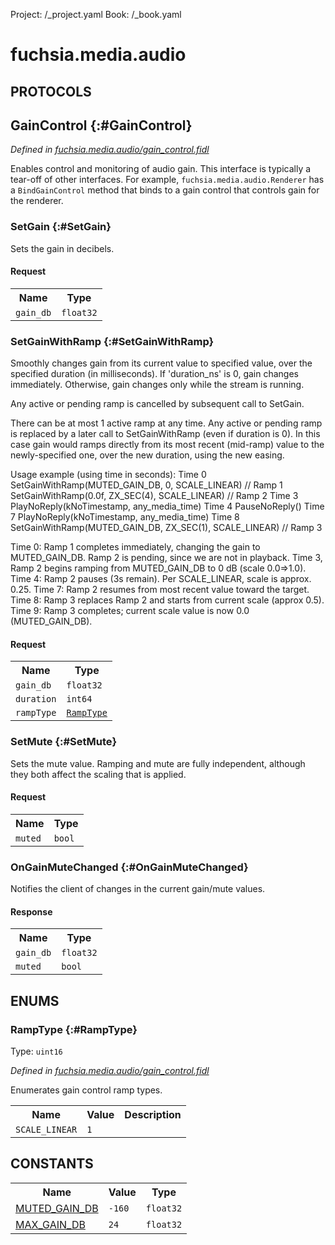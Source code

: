 Project: /_project.yaml
Book: /_book.yaml

# fuchsia.media.audio


## **PROTOCOLS**

## GainControl {:#GainControl}
*Defined in [fuchsia.media.audio/gain_control.fidl](https://fuchsia.googlesource.com/fuchsia/+/master/sdk/fidl/fuchsia.media.audio/gain_control.fidl#16)*

 Enables control and monitoring of audio gain. This interface is typically
 a tear-off of other interfaces. For example, `fuchsia.media.audio.Renderer`
 has a `BindGainControl` method that binds to a gain control that controls
 gain for the renderer.

### SetGain {:#SetGain}

 Sets the gain in decibels.

#### Request
<table>
    <tr><th>Name</th><th>Type</th></tr>
    <tr>
            <td><code>gain_db</code></td>
            <td>
                <code>float32</code>
            </td>
        </tr></table>



### SetGainWithRamp {:#SetGainWithRamp}

 Smoothly changes gain from its current value to specified value, over the
 specified duration (in milliseconds). If 'duration_ns' is 0, gain changes
 immediately. Otherwise, gain changes only while the stream is running.

 Any active or pending ramp is cancelled by subsequent call to SetGain.

 There can be at most 1 active ramp at any time. Any active or pending
 ramp is replaced by a later call to SetGainWithRamp (even if duration is
 0). In this case gain would ramps directly from its most recent
 (mid-ramp) value to the newly-specified one, over the new duration,
 using the new easing.

 Usage example (using time in seconds):
  Time 0
      SetGainWithRamp(MUTED_GAIN_DB, 0, SCALE_LINEAR)         // Ramp 1
      SetGainWithRamp(0.0f, ZX_SEC(4), SCALE_LINEAR)          // Ramp 2
  Time 3
      PlayNoReply(kNoTimestamp, any_media_time)
  Time 4
      PauseNoReply()
  Time 7
      PlayNoReply(kNoTimestamp, any_media_time)
  Time 8
      SetGainWithRamp(MUTED_GAIN_DB, ZX_SEC(1), SCALE_LINEAR) // Ramp 3


 Time 0: Ramp 1 completes immediately, changing the gain to MUTED_GAIN_DB.
         Ramp 2 is pending, since we are not in playback.
 Time 3, Ramp 2 begins ramping from MUTED_GAIN_DB to 0 dB
         (scale 0.0=>1.0).
 Time 4: Ramp 2 pauses (3s remain). Per SCALE_LINEAR, scale is approx.
         0.25.
 Time 7: Ramp 2 resumes from most recent value toward the target.
 Time 8: Ramp 3 replaces Ramp 2 and starts from current scale
         (approx 0.5).
 Time 9: Ramp 3 completes; current scale value is now 0.0 (MUTED_GAIN_DB).


#### Request
<table>
    <tr><th>Name</th><th>Type</th></tr>
    <tr>
            <td><code>gain_db</code></td>
            <td>
                <code>float32</code>
            </td>
        </tr><tr>
            <td><code>duration</code></td>
            <td>
                <code>int64</code>
            </td>
        </tr><tr>
            <td><code>rampType</code></td>
            <td>
                <code><a class='link' href='#RampType'>RampType</a></code>
            </td>
        </tr></table>



### SetMute {:#SetMute}

 Sets the mute value. Ramping and mute are fully independent, although
 they both affect the scaling that is applied.

#### Request
<table>
    <tr><th>Name</th><th>Type</th></tr>
    <tr>
            <td><code>muted</code></td>
            <td>
                <code>bool</code>
            </td>
        </tr></table>



### OnGainMuteChanged {:#OnGainMuteChanged}

 Notifies the client of changes in the current gain/mute values.



#### Response
<table>
    <tr><th>Name</th><th>Type</th></tr>
    <tr>
            <td><code>gain_db</code></td>
            <td>
                <code>float32</code>
            </td>
        </tr><tr>
            <td><code>muted</code></td>
            <td>
                <code>bool</code>
            </td>
        </tr></table>





## **ENUMS**

### RampType {:#RampType}
Type: <code>uint16</code>

*Defined in [fuchsia.media.audio/gain_control.fidl](https://fuchsia.googlesource.com/fuchsia/+/master/sdk/fidl/fuchsia.media.audio/gain_control.fidl#82)*

 Enumerates gain control ramp types.


<table>
    <tr><th>Name</th><th>Value</th><th>Description</th></tr><tr>
            <td><code>SCALE_LINEAR</code></td>
            <td><code>1</code></td>
            <td></td>
        </tr></table>











## **CONSTANTS**



<table>
    <tr><th>Name</th><th>Value</th><th>Type</th></tr><tr>
            <td><a href="https://fuchsia.googlesource.com/fuchsia/+/master/sdk/fidl/fuchsia.media.audio/gain_control.fidl#76">MUTED_GAIN_DB</a></td>
            <td>
                    <code>-160</code>
                </td>
                <td><code>float32</code></td>
        </tr>
    <tr>
            <td><a href="https://fuchsia.googlesource.com/fuchsia/+/master/sdk/fidl/fuchsia.media.audio/gain_control.fidl#79">MAX_GAIN_DB</a></td>
            <td>
                    <code>24</code>
                </td>
                <td><code>float32</code></td>
        </tr>
    
</table>

